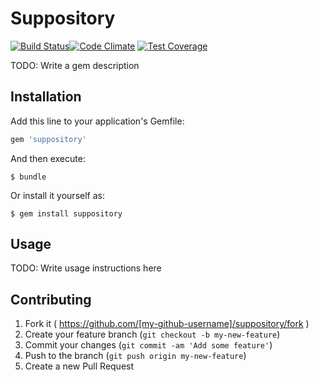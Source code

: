# Suppository
[![Build Status](https://travis-ci.org/TheBookPeople/suppository.svg?branch=develop)](https://travis-ci.org/TheBookPeople/suppository)[![Code Climate](https://codeclimate.com/github/TheBookPeople/suppository/badges/gpa.svg)](https://codeclimate.com/github/TheBookPeople/suppository) [![Test Coverage](https://codeclimate.com/github/TheBookPeople/suppository/badges/coverage.svg)](https://codeclimate.com/github/TheBookPeople/suppository) 

TODO: Write a gem description

## Installation

Add this line to your application's Gemfile:

```ruby
gem 'suppository'
```

And then execute:

    $ bundle

Or install it yourself as:

    $ gem install suppository

## Usage

TODO: Write usage instructions here

## Contributing

1. Fork it ( https://github.com/[my-github-username]/suppository/fork )
2. Create your feature branch (`git checkout -b my-new-feature`)
3. Commit your changes (`git commit -am 'Add some feature'`)
4. Push to the branch (`git push origin my-new-feature`)
5. Create a new Pull Request
